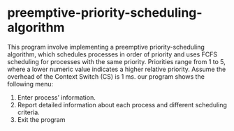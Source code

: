 # preemptive-priority-scheduling-algorithm
This program involve implementing a preemptive priority-scheduling algorithm, which schedules
processes in order of priority and uses FCFS scheduling for processes with the same priority. Priorities
range from 1 to 5, where a lower numeric value indicates a higher relative priority. Assume the overhead
of the Context Switch (CS) is 1 ms. our program shows the following menu:
1. Enter process’ information.
2. Report detailed information about each process and different scheduling criteria.
3. Exit the program
